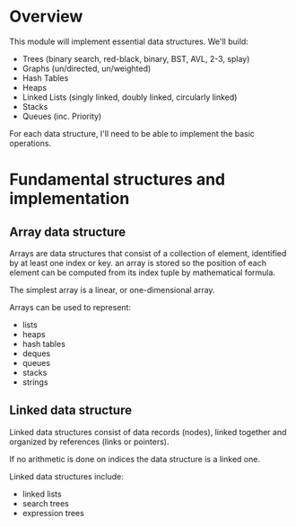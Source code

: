 # Overview

This module will implement essential data structures. We'll build:

* Trees (binary search, red-black, binary, BST, AVL, 2-3, splay)
* Graphs (un/directed, un/weighted)
* Hash Tables 
* Heaps
* Linked Lists (singly linked, doubly linked, circularly linked) 
* Stacks
* Queues (inc. Priority)

For each data structure, I'll need to be able to implement the basic operations. 

# Fundamental structures and implementation 

## Array data structure

Arrays are data structures that consist of a collection of element, identified by at least one index or key. an array is stored so the position of each element can be computed from its index tuple by mathematical formula. 

The simplest array is a linear, or one-dimensional array. 

Arrays can be used to represent: 

* lists
* heaps
* hash tables
* deques 
* queues 
* stacks
* strings

## Linked data structure

Linked data structures consist of data records (nodes), linked together and organized by references (links or pointers). 

If no arithmetic is done on indices the data structure is a linked one. 

Linked data structures include: 

* linked lists
* search trees
* expression trees 
